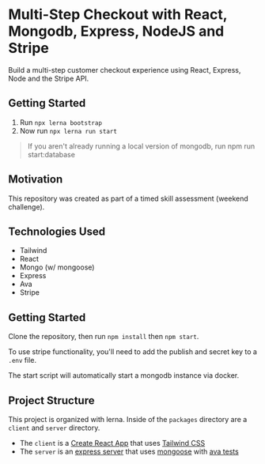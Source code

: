 # Multi-Step Checkout with React, Mongodb, Express, NodeJS and Stripe

Build a multi-step customer checkout experience using React, Express, Node and the Stripe API.

## Getting Started

1. Run `npx lerna bootstrap`
2. Now run `npx lerna run start`

> If you aren't already running a local version of mongodb, run npm run start:database

## Motivation

This repository was created as part of a timed skill assessment (weekend challenge).

## Technologies Used

- Tailwind
- React
- Mongo (w/ mongoose)
- Express
- Ava
- Stripe

## Getting Started

Clone the repository, then run `npm install` then `npm start`.

To use stripe functionality, you'll need to add the publish and secret key to
a `.env` file.

The start script will automatically start a mongodb instance via docker.

## Project Structure

This project is organized with lerna. Inside of the `packages` directory are
a `client` and `server` directory.

- The `client` is a [Create React App](https://github.com/facebook/create-react-app) that uses [Tailwind CSS](https://tailwindcss.com/)
- The `server` is an [express server](https://expressjs.com/) that uses [mongoose](https://mongoosejs.com/) with [ava tests](https://github.com/avajs/ava)
